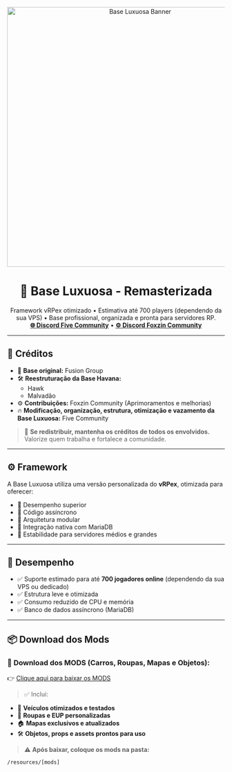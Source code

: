 <p align="center">
  <img src="https://i.imgur.com/MD2BqMH.png" alt="Base Luxuosa Banner" width="600"/>
</p>

<h1 align="center">💎 Base Luxuosa - Remasterizada</h1>

<p align="center">
  Framework vRPex otimizado • Estimativa até 700 players (dependendo da sua VPS) • Base profissional, organizada e pronta para servidores RP.<br/>
  <a href="https://discord.gg/fivecommunity"><strong>🌐 Discord Five Community</strong></a> • 
  <a href="https://discord.gg/foxzincommunity"><strong>⚙️ Discord Foxzin Community</strong></a>
</p>

---

## 👥 Créditos

- 👑 **Base original:** Fusion Group  
- 🛠️ **Reestruturação da Base Havana:**  
  - Hawk  
  - Malvadão  
- ⚙️ **Contribuições:** Foxzin Community (Aprimoramentos e melhorias)  
- 🔥 **Modificação, organização, estrutura, otimização e vazamento da Base Luxuosa:** Five Community  

> 🚨 **Se redistribuir, mantenha os créditos de todos os envolvidos.** Valorize quem trabalha e fortalece a comunidade.

---

## ⚙️ Framework

A Base Luxuosa utiliza uma versão personalizada do **vRPex**, otimizada para oferecer:

- 🔹 Desempenho superior
- 🔹 Código assíncrono
- 🔹 Arquitetura modular
- 🔹 Integração nativa com MariaDB
- 🔹 Estabilidade para servidores médios e grandes

---

## 🚀 Desempenho

- ✅ Suporte estimado para até **700 jogadores online** (dependendo da sua VPS ou dedicado)
- ✅ Estrutura leve e otimizada
- ✅ Consumo reduzido de CPU e memória
- ✅ Banco de dados assíncrono (MariaDB)

---

## 📦 Download dos Mods

### 🎯 **Download dos MODS (Carros, Roupas, Mapas e Objetos):**  
👉 [Clique aqui para baixar os MODS](https://drive.google.com/file/d/1eZMaxjV3WS3JOv-5cl8CfgmwG9xYUIDS/view?usp=sharing)

> ✅ Inclui:  
- 🚗 **Veículos otimizados e testados**  
- 👕 **Roupas e EUP personalizadas**  
- 🏠 **Mapas exclusivos e atualizados**  
- 🛠️ **Objetos, props e assets prontos para uso**  

> ⚠️ **Após baixar, coloque os mods na pasta:**  
```plaintext
/resources/[mods]
